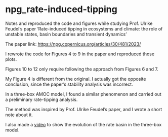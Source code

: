 # npg_rate-induced-tipping
Notes and reproduced the code and figures while studying Prof. Ulrike Feudel’s paper ‘Rate-induced tipping in ecosystems and climate: the role of unstable states, basin boundaries and transient dynamics’

The paper link: https://npg.copernicus.org/articles/30/481/2023/

I rewrote the code for Figures 4 to 9 in the paper and reproduced those plots. 

Figures 10 to 12 only require following the approach from Figures 6 and 7. 

My Figure 4 is different from the original. I actually got the opposite conclusion, since the paper’s stability analysis was incorrect.

In a three-box AMOC model, I found a similar phenomenon and carried out a preliminary rate-tipping analysis. 

The method was inspired by Prof. Ulrike Feudel’s paper, and I wrote a short note about it.

I also made a [video](https://github.com/JichengDuan/npg_rate-induced-tipping/tree/main/video) to show the evolution of the rate basin in the three-box model.
